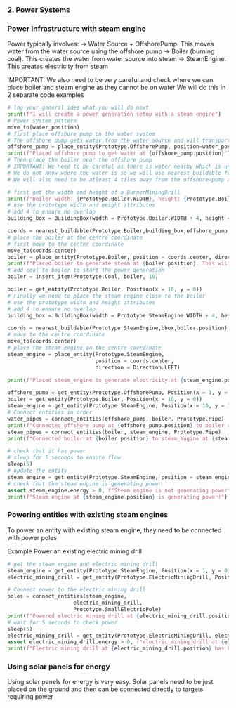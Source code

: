 ### 2. Power Systems

### Power Infrastructure with steam engine

Power typically involves:
-> Water Source + OffshorePump. This moves water from the water source using the offshore pump
-> Boiler (burning coal). This creates the water from water source into steam
-> SteamEngine. This creates electricity from steam

IMPORTANT: We also need to be very careful and check where we can place boiler and steam engine as they cannot be on water
We will do this in 2 separate code examples
```python
# log your general idea what you will do next
print(f"I will create a power generation setup with a steam engine")
# Power system pattern
move_to(water_position)
# first place offshore pump on the water system
# The offshore pump gets water from the water source and will transport it to the boiler via pipes
offshore_pump = place_entity(Prototype.OffshorePump, position=water_position)
print(f"Placed offshore pump to get water at {offshore_pump.position}") # Placed at Position(x = 1, y = 0)
# Then place the boiler near the offshore pump
# IMPORTANT: We need to be careful as there is water nearby which is unplaceable,
# We do not know where the water is so we will use nearest_buildable for safety and place the entity at the center of the boundingbox
# We will also need to be atleast 4 tiles away from the offshore-pump and otherwise won't have room for connections.

# first get the width and height of a BurnerMiningDrill
print(f"Boiler width: {Prototype.Boiler.WIDTH}, height: {Prototype.Boiler.HEIGHT}") # width 3, height 2
# use the prototype width and height attributes 
# add 4 to ensure no overlap
building_box = BuildingBox(width = Prototype.Boiler.WIDTH + 4, height = Prototype.Boiler.HEIGHT + 4)

coords = nearest_buildable(Prototype.Boiler,building_box,offshore_pump.position)
# place the boiler at the centre coordinate
# first move to the center coordinate
move_to(coords.center)
boiler = place_entity(Prototype.Boiler, position = coords.center, direction = Direction.LEFT)
print(f"Placed boiler to generate steam at {boiler.position}. This will be connected to the offshore pump at {offshore_pump.position}") # placed boiler at Position(x = 10, y = 0)
# add coal to boiler to start the power generation
boiler = insert_item(Prototype.Coal, boiler, 10)
```

```python
boiler = get_entity(Prototype.Boiler, Position(x = 10, y = 0))
# Finally we need to place the steam engine close to the boiler
# use the prototype width and height attributes 
# add 4 to ensure no overlap
building_box = BuildingBox(width = Prototype.SteamEngine.WIDTH + 4, height = Prototype.SteamEngine.HEIGHT + 4)

coords = nearest_buildable(Prototype.SteamEngine,bbox,boiler.position)
# move to the centre coordinate
move_to(coords.center)
# place the steam engine on the centre coordinate
steam_engine = place_entity(Prototype.SteamEngine, 
                            position = coords.center,
                            direction = Direction.LEFT)

print(f"Placed steam_engine to generate electricity at {steam_engine.position}. This will be connected to the boiler at {boiler.position} to generate electricity") # Placed at Position(x = 10, y = 10)
```

```python
offshore_pump = get_entity(Prototype.OffshorePump, Position(x = 1, y = 0))
boiler = get_entity(Prototype.Boiler, Position(x = 10, y = 0))
steam_engine = get_entity(Prototype.SteamEngine, Position(x = 10, y = 10))
# Connect entities in order
water_pipes = connect_entities(offshore_pump, boiler, Prototype.Pipe)
print(f"Connected offshore pump at {offshore_pump.position} to boiler at {boiler.position} with pipes {water_pipes}")
steam_pipes = connect_entities(boiler, steam_engine, Prototype.Pipe)
print(f"Connected boiler at {boiler.position} to steam_engine at {steam_engine.position} with pipes {water_pipes}")

# check that it has power
# sleep for 5 seconds to ensure flow
sleep(5)
# update the entity
steam_engine = get_entity(Prototype.SteamEngine, position = steam_engine.position)
# check that the steam engine is generating power
assert steam_engine.energy > 0, f"Steam engine is not generating power"
print(f"Steam engine at {steam_engine.position} is generating power!")
```



### Powering entities with existing steam engines
To power an entity with existing steam engine, they need to be connected with power poles

Example
Power an existing electric mining drill
```python
# get the steam engine and electric mining drill
steam_engine = get_entity(Prototype.SteamEngine, Position(x = 1, y = 0))
electric_mining_drill = get_entity(Prototype.ElectricMiningDrill, Position(x = 10, y = 0))

# Connect power to the electric mining drill
poles = connect_entities(steam_engine,
                     electric_mining_drill,
                     Prototype.SmallElectricPole)
print(f"Powered electric mining drill at {electric_mining_drill.position} with {poles}")
# wait for 5 seconds to check power
sleep(5)
electric_mining_drill = get_entity(Prototype.ElectricMiningDrill, electric_mining_drill.position)
assert electric_mining_drill.energy > 0, f"electric_mining_drill at {electric_mining_drill.position} is not receiving power" 
print(f"Electric mining drill at {electric_mining_drill.position} has been successfully powered")
```

### Using solar panels for energy
Using solar panels for energy is very easy.
Solar panels need to be just placed on the ground and then can be connected directly to targets requiring power 